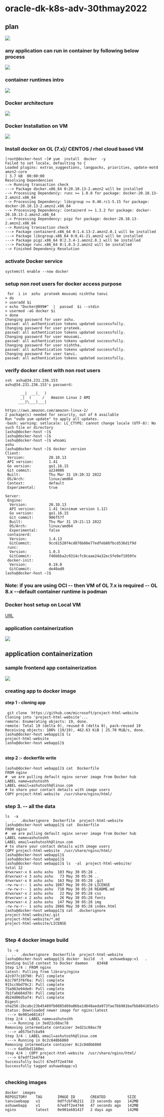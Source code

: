 # oracle-dk-k8s-adv-30thmay2022

## plan 

<img src="plan.png">

### any application can run in container by following below process 

<img src="process.png">

### container runtimes intro

<img src="cre_intro.png">

### Docker architecture 

<img src="darch.png">

### Docker Installation on VM 

<img src="vm.png">

### Install docker on OL (7.x)/ CENTOS / rhel cloud based VM 

```
[root@docker-host ~]# yum  install  docker  -y
Failed to set locale, defaulting to C
Loaded plugins: extras_suggestions, langpacks, priorities, update-motd
amzn2-core                                                                                                         | 3.7 kB  00:00:00     
Resolving Dependencies
--> Running transaction check
---> Package docker.x86_64 0:20.10.13-2.amzn2 will be installed
--> Processing Dependency: runc >= 1.0.0 for package: docker-20.10.13-2.amzn2.x86_64
--> Processing Dependency: libcgroup >= 0.40.rc1-5.15 for package: docker-20.10.13-2.amzn2.x86_64
--> Processing Dependency: containerd >= 1.3.2 for package: docker-20.10.13-2.amzn2.x86_64
--> Processing Dependency: pigz for package: docker-20.10.13-2.amzn2.x86_64
--> Running transaction check
---> Package containerd.x86_64 0:1.4.13-2.amzn2.0.1 will be installed
---> Package libcgroup.x86_64 0:0.41-21.amzn2 will be installed
---> Package pigz.x86_64 0:2.3.4-1.amzn2.0.1 will be installed
---> Package runc.x86_64 0:1.0.3-2.amzn2 will be installed
--> Finished Dependency Resolution
```

### activate Docker service 

```
systemctl enable --now docker 
```

### setup non root users for docker access purpose 

```
 for  i in  ashu  prateek mousumi nishtha tanvi 
> do
> useradd $i
> echo "Docker@099#"  |  passwd  $i --stdin 
> usermod -aG docker $i
> done 
Changing password for user ashu.
passwd: all authentication tokens updated successfully.
Changing password for user prateek.
passwd: all authentication tokens updated successfully.
Changing password for user mousumi.
passwd: all authentication tokens updated successfully.
Changing password for user nishtha.
passwd: all authentication tokens updated successfully.
Changing password for user tanvi.
passwd: all authentication tokens updated successfully.
```

### verify docker client with non root users 

```
ssh  ashu@34.231.236.153
ashu@34.231.236.153's password: 

       __|  __|_  )
       _|  (     /   Amazon Linux 2 AMI
      ___|\___|___|

https://aws.amazon.com/amazon-linux-2/
2 package(s) needed for security, out of 6 available
Run "sudo yum update" to apply all updates.
-bash: warning: setlocale: LC_CTYPE: cannot change locale (UTF-8): No such file or directory
[ashu@docker-host ~]$ 
[ashu@docker-host ~]$ 
[ashu@docker-host ~]$ whoami
ashu
[ashu@docker-host ~]$ docker  version 
Client:
 Version:           20.10.13
 API version:       1.41
 Go version:        go1.16.15
 Git commit:        a224086
 Built:             Thu Mar 31 19:20:32 2022
 OS/Arch:           linux/amd64
 Context:           default
 Experimental:      true

Server:
 Engine:
  Version:          20.10.13
  API version:      1.41 (minimum version 1.12)
  Go version:       go1.16.15
  Git commit:       906f57f
  Built:            Thu Mar 31 19:21:13 2022
  OS/Arch:          linux/amd64
  Experimental:     false
 containerd:
  Version:          1.4.13
  GitCommit:        9cc61520f4cd876b86e77edfeb88fbcd536d1f9d
 runc:
  Version:          1.0.3
  GitCommit:        f46b6ba2c9314cfc8caae24a32ec5fe9ef1059fe
 docker-init:
  Version:          0.19.0
  GitCommit:        de40ad0
[ashu@docker-host ~]$ 

```

### Note: if you are using OCI -- then VM of OL 7.x is required -- OL 8.x --default container runtime is podman 

### Docker host setup on Local VM 

[URL](https://docs.docker.com/engine/install/)


### application containerization 

<img src="appcont.png">

## application containerization 

### sample frontend app containerization 

<img src="app2.png">

### creating app to docker image 

#### step 1  - cloning app 

```
 git clone  https://github.com/microsoft/project-html-website
Cloning into 'project-html-website'...
remote: Enumerating objects: 19, done.
remote: Total 19 (delta 0), reused 0 (delta 0), pack-reused 19
Receiving objects: 100% (19/19), 462.63 KiB | 25.70 MiB/s, done.
[ashu@docker-host webapp1]$ ls
project-html-website
[ashu@docker-host webapp1]$ 


```

#### step 2 :- dockerfile write 

```
[ashu@docker-host webapp1]$ cat  Dockerfile 
FROM nginx 
#  we are pulling default nginx server image from Docker hub 
LABEL name=ashutoshh
LABEL email=ashutoshh@linux.com
# to share your contact details with image users 
COPY project-html-website  /usr/share/nginx/html/

```

### step 3. -- all the data 

```
ls  -a
.  ..  .dockerignore  Dockerfile  project-html-website
[ashu@docker-host webapp1]$ cat  Dockerfile 
FROM nginx 
#  we are pulling default nginx server image from Docker hub 
LABEL name=ashutoshh
LABEL email=ashutoshh@linux.com
# to share your contact details with image users 
COPY project-html-website  /usr/share/nginx/html/
[ashu@docker-host webapp1]$ 
[ashu@docker-host webapp1]$ 
[ashu@docker-host webapp1]$ ls  -al  project-html-website/
total 12
drwxrwxr-x 6 ashu ashu  103 May 30 05:28 .
drwxrwxr-x 3 ashu ashu   73 May 30 05:36 ..
drwxrwxr-x 8 ashu ashu  163 May 30 05:28 .git
-rw-rw-r-- 1 ashu ashu 1087 May 30 05:28 LICENSE
-rw-rw-r-- 1 ashu ashu  710 May 30 05:28 README.md
drwxrwxr-x 2 ashu ashu   22 May 30 05:28 css
drwxrwxr-x 2 ashu ashu   26 May 30 05:28 fonts
drwxrwxr-x 2 ashu ashu  147 May 30 05:28 img
-rw-rw-r-- 1 ashu ashu 2866 May 30 05:28 index.html
[ashu@docker-host webapp1]$ cat  .dockerignore 
project-html-website/.git
project-html-website/*.md
project-html-website/LICENSE


```


### Step 4 docker image build 

```
 ls -a
.  ..  .dockerignore  Dockerfile  project-html-website
[ashu@docker-host webapp1]$ docker  build  -t   ashuwebapp:v1   . 
Sending build context to Docker daemon    834kB
Step 1/4 : FROM nginx
latest: Pulling from library/nginx
42c077c10790: Pull complete 
62c70f376f6a: Pull complete 
915cc9bd79c2: Pull complete 
75a963e94de0: Pull complete 
7b1fab684d70: Pull complete 
db24d06d5af4: Pull complete 
Digest: sha256:2bcabc23b45489fb0885d69a06ba1d648aeda973fae7bb981bafbb884165e514
Status: Downloaded newer image for nginx:latest
 ---> 0e901e68141f
Step 2/4 : LABEL name=ashutoshh
 ---> Running in 3ed21c68ac78
Removing intermediate container 3ed21c68ac78
 ---> a0575e7cba94
Step 3/4 : LABEL email=ashutoshh@linux.com
 ---> Running in 8c2c848b6860
Removing intermediate container 8c2c848b6860
 ---> 6ad5bd1160ec
Step 4/4 : COPY project-html-website  /usr/share/nginx/html/
 ---> 67edff2e4744
Successfully built 67edff2e4744
Successfully tagged ashuwebapp:v1


```

### checking images 

```
docker  images
REPOSITORY    TAG       IMAGE ID       CREATED          SIZE
tanviwebapp   v1        0dffcbf4b211   23 seconds ago   142MB
ashuwebapp    v1        67edff2e4744   47 seconds ago   142MB
nginx         latest    0e901e68141f   2 days ago       142MB

```


